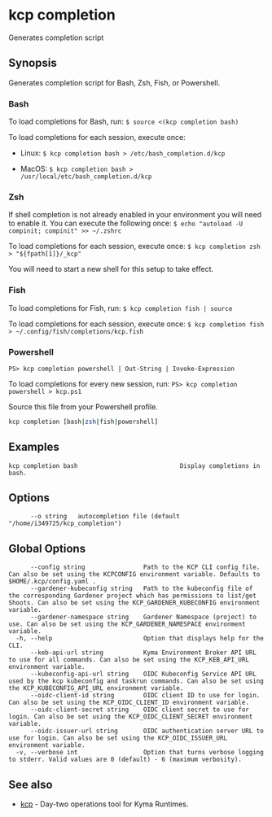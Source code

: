 # kcp completion

Generates completion script

## Synopsis

Generates completion script for Bash, Zsh, Fish, or Powershell.
### Bash

To load completions for Bash, run:
`$ source <(kcp completion bash)`

To load completions for each session, execute once:

- Linux:
`$ kcp completion bash > /etc/bash_completion.d/kcp`

- MacOS:
`$ kcp completion bash > /usr/local/etc/bash_completion.d/kcp`

### Zsh

If shell completion is not already enabled in your environment you will need
to enable it.  You can execute the following once:
`$ echo "autoload -U compinit; compinit" >> ~/.zshrc`

To load completions for each session, execute once:
`$ kcp completion zsh > "${fpath[1]}/_kcp"`

You will need to start a new shell for this setup to take effect.

### Fish

To load completions for Fish, run:
`$ kcp completion fish | source`

To load completions for each session, execute once:
`$ kcp completion fish > ~/.config/fish/completions/kcp.fish`

### Powershell

`PS> kcp completion powershell | Out-String | Invoke-Expression`

To load completions for every new session, run:
`PS> kcp completion powershell > kcp.ps1`

Source this file from your Powershell profile.


```bash
kcp completion [bash|zsh|fish|powershell]
```

## Examples

```
kcp completion bash                            Display completions in bash.
```

## Options

```
      --o string   autocompletion file (default "/home/i349725/kcp_completion")
```

## Global Options

```
      --config string                Path to the KCP CLI config file. Can also be set using the KCPCONFIG environment variable. Defaults to $HOME/.kcp/config.yaml .
      --gardener-kubeconfig string   Path to the kubeconfig file of the corresponding Gardener project which has permissions to list/get Shoots. Can also be set using the KCP_GARDENER_KUBECONFIG environment variable.
      --gardener-namespace string    Gardener Namespace (project) to use. Can also be set using the KCP_GARDENER_NAMESPACE environment variable.
  -h, --help                         Option that displays help for the CLI.
      --keb-api-url string           Kyma Environment Broker API URL to use for all commands. Can also be set using the KCP_KEB_API_URL environment variable.
      --kubeconfig-api-url string    OIDC Kubeconfig Service API URL used by the kcp kubeconfig and taskrun commands. Can also be set using the KCP_KUBECONFIG_API_URL environment variable.
      --oidc-client-id string        OIDC client ID to use for login. Can also be set using the KCP_OIDC_CLIENT_ID environment variable.
      --oidc-client-secret string    OIDC client secret to use for login. Can also be set using the KCP_OIDC_CLIENT_SECRET environment variable.
      --oidc-issuer-url string       OIDC authentication server URL to use for login. Can also be set using the KCP_OIDC_ISSUER_URL environment variable.
  -v, --verbose int                  Option that turns verbose logging to stderr. Valid values are 0 (default) - 6 (maximum verbosity).
```

## See also

* [kcp](kcp.md)	 - Day-two operations tool for Kyma Runtimes.

